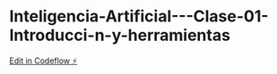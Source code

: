 # Inteligencia-Artificial---Clase-01-Introducci-n-y-herramientas

[Edit in Codeflow ⚡️](https://stackblitz.com/~/github.com/albertsadday/Inteligencia-Artificial---Clase-01-Introducci-n-y-herramientas)